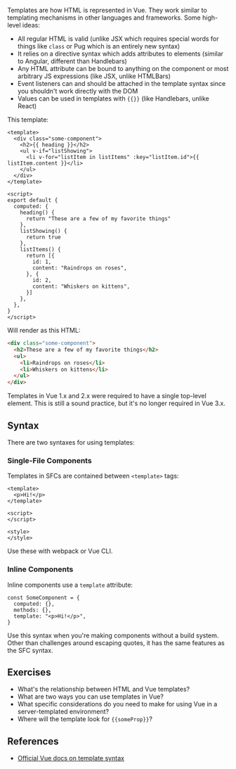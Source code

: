 Templates are how HTML is represented in Vue. They work similar to templating mechanisms in other languages and frameworks. Some high-level ideas:

* All regular HTML is valid (unlike JSX which requires special words for things like `class` or Pug which is an entirely new syntax)
* It relies on a directive syntax which adds attributes to elements (similar to Angular, different than Handlebars)
* Any HTML attribute can be bound to anything on the component or most arbitrary JS expressions (like JSX, unlike HTMLBars)
* Event listeners can and should be attached in the template syntax since you shouldn't work directly with the DOM
* Values can be used in templates with `{{}}` (like Handlebars, unlike React)

This template:

```vue
<template>
  <div class="some-component">
    <h2>{{ heading }}</h2>
    <ul v-if="listShowing">
      <li v-for="listItem in listItems" :key="listItem.id">{{ listItem.content }}</li>
    </ul>
  </div>
</template>

<script>
export default {
  computed: {
    heading() {
      return "These are a few of my favorite things"
    },
    listShowing() {
      return true
    },
    listItems() {
      return [{
        id: 1,
        content: "Raindrops on roses",
      }, {
        id: 2,
        content: "Whiskers on kittens",
      }]
    },
  },
}
</script>
```

Will render as this HTML:

```html
<div class="some-component">
  <h2>These are a few of my favorite things</h2>
  <ul>
    <li>Raindrops on roses</li>
    <li>Whiskers on kittens</li>
  </ul>
</div>
```

Templates in Vue 1.x and 2.x were required to have a single top-level element. This is still a sound practice, but it's no longer required in Vue 3.x.

## Syntax

There are two syntaxes for using templates:

### Single-File Components

Templates in SFCs are contained between `<template>` tags:

```vue
<template>
  <p>Hi!</p>
</template>

<script>
</script>

<style>
</style>
```

Use these with webpack or Vue CLI.

### Inline Components

Inline components use a `template` attribute:

```vue
const SomeComponent = {
  computed: {},
  methods: {},
  template: "<p>Hi!</p>",
}
```

Use this syntax when you're making components without a build system. Other than challenges around escaping quotes, it has the same features as the SFC syntax.

## Exercises

* What's the relationship between HTML and Vue templates?
* What are two ways you can use templates in Vue?
* What specific considerations do you need to make for using Vue in a server-templated environment?
* Where will the template look for `{{someProp}}`?

## References

* [Official Vue docs on template syntax](https://v3.vuejs.org/guide/template-syntax.html#template-syntax)

